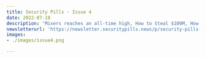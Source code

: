 ```yaml
---
title: Security Pills - Issue 4
date: 2022-07-18
description: 'Mixers reaches an all-time high, How to Steal $100M, How did MetaMask come to life?'
newsletterurl: 'https://newsletter.securitypills.news/p/security-pills-issue-4'
images: 
- ./images/issue4.png

--- 
```


